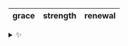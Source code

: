 | grace | strength | renewal |
| :---: | :------: | :-----: |

<details>
  <summary>✨</summary>
  These words are chosen at random each day. New words will appear here tomorrow morning.
</details>